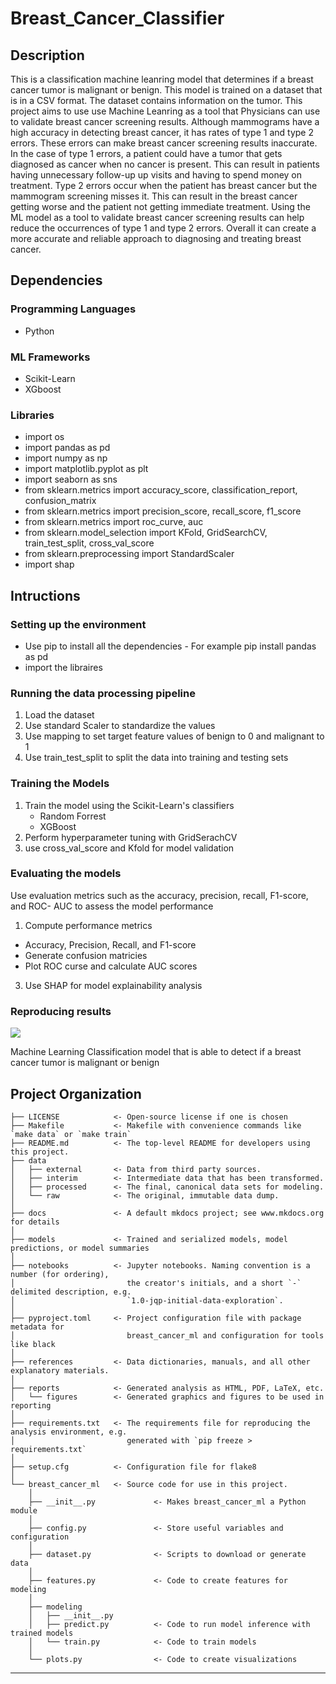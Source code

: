 # Breast_Cancer_Classifier
## Description
This is a classification machine leanring model that determines if a breast cancer tumor is malignant or benign. This model is trained on a dataset that is in a CSV format. The dataset contains information on the tumor. This project aims to use use Machine Leanring as a tool that Physicians can use to validate breast cancer screening results. Although mammograms have a high accuracy in detecting breast cancer, it has rates of type 1 and type 2 errors. These errors can make breast cancer screening results inaccurate. In the case of type 1 errors, a patient could have a tumor that gets diagnosed as cancer when no cancer is present. This can result in patients having unnecessary follow-up up visits and having to spend money on treatment. Type 2 errors occur when the patient has breast cancer but the mammogram screening misses it. This can result in the breast cancer getting worse and the patient not getting immediate treatment. Using the ML model as a tool to validate breast cancer screening results can help reduce the occurrences of type 1 and type 2 errors. Overall it can create a more accurate and reliable approach to diagnosing and treating breast cancer.


## Dependencies
### Programming Languages
- Python 
### ML Frameworks
- Scikit-Learn
- XGboost

### Libraries
- import os  
- import pandas as pd  
- import numpy as np  
- import matplotlib.pyplot as plt  
- import seaborn as sns  
- from sklearn.metrics import accuracy_score, classification_report, confusion_matrix  
- from sklearn.metrics import precision_score, recall_score, f1_score  
- from sklearn.metrics import roc_curve, auc  
- from sklearn.model_selection import KFold, GridSearchCV, train_test_split, cross_val_score  
- from sklearn.preprocessing import StandardScaler  
- import shap  

## Intructions

### Setting up the environment 
- Use pip to install all the dependencies
      - For example pip install pandas as pd
- import the libraires 

### Running the data processing pipeline
1. Load the dataset
2. Use standard Scaler to standardize the values
3. Use mapping to set target feature values of benign to 0 and malignant to 1
4. Use train_test_split to split the data into training and testing sets 

### Training the Models
1. Train the model using the Scikit-Learn's classifiers
   - Random Forrest
   - XGBoost
2. Perform hyperparameter tuning with GridSerachCV
3. use cross_val_score and Kfold for model validation

### Evaluating the models
Use evaluation metrics such as the accuracy, precision, recall, F1-score, and ROC- AUC to assess the model performance
1. Compute performance metrics
- Accuracy, Precision, Recall, and F1-score
- Generate confusion matricies
- Plot ROC curse and calculate AUC scores
3. Use SHAP for model explainability analysis 


### Reproducing results

<a target="_blank" href="https://cookiecutter-data-science.drivendata.org/">
    <img src="https://img.shields.io/badge/CCDS-Project%20template-328F97?logo=cookiecutter" />
</a>

Machine Learning Classification model that is able to detect if a breast cancer tumor is malignant or benign

## Project Organization

```
├── LICENSE            <- Open-source license if one is chosen
├── Makefile           <- Makefile with convenience commands like `make data` or `make train`
├── README.md          <- The top-level README for developers using this project.
├── data
│   ├── external       <- Data from third party sources.
│   ├── interim        <- Intermediate data that has been transformed.
│   ├── processed      <- The final, canonical data sets for modeling.
│   └── raw            <- The original, immutable data dump.
│
├── docs               <- A default mkdocs project; see www.mkdocs.org for details
│
├── models             <- Trained and serialized models, model predictions, or model summaries
│
├── notebooks          <- Jupyter notebooks. Naming convention is a number (for ordering),
│                         the creator's initials, and a short `-` delimited description, e.g.
│                         `1.0-jqp-initial-data-exploration`.
│
├── pyproject.toml     <- Project configuration file with package metadata for 
│                         breast_cancer_ml and configuration for tools like black
│
├── references         <- Data dictionaries, manuals, and all other explanatory materials.
│
├── reports            <- Generated analysis as HTML, PDF, LaTeX, etc.
│   └── figures        <- Generated graphics and figures to be used in reporting
│
├── requirements.txt   <- The requirements file for reproducing the analysis environment, e.g.
│                         generated with `pip freeze > requirements.txt`
│
├── setup.cfg          <- Configuration file for flake8
│
└── breast_cancer_ml   <- Source code for use in this project.
    │
    ├── __init__.py             <- Makes breast_cancer_ml a Python module
    │
    ├── config.py               <- Store useful variables and configuration
    │
    ├── dataset.py              <- Scripts to download or generate data
    │
    ├── features.py             <- Code to create features for modeling
    │
    ├── modeling                
    │   ├── __init__.py 
    │   ├── predict.py          <- Code to run model inference with trained models          
    │   └── train.py            <- Code to train models
    │
    └── plots.py                <- Code to create visualizations
```

--------

